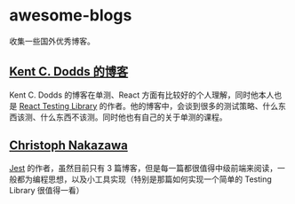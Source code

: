 # awesome-blogs
收集一些国外优秀博客。

## [Kent C. Dodds 的博客](https://kentcdodds.com/blog)

Kent C. Dodds 的博客在单测、React 方面有比较好的个人理解，同时他本人也是 [React Testing Library](https://testing-library.com/docs/react-testing-library/intro/) 的作者。他的博客中，会谈到很多的测试策略、什么东西该测、什么东西不该测。同时他也有自己的关于单测的课程。

## [Christoph Nakazawa](https://cpojer.net/)

[Jest](https://jestjs.io/) 的作者，虽然目前只有 3 篇博客，但是每一篇都很值得中级前端来阅读，一般都为编程思想，以及小工具实现（特别是那篇如何实现一个简单的 Testing Library 很值得一看）

